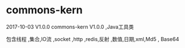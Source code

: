 
# commons-kern

2017-10-03 V1.0.0
commons-kern V1.0.0 ,Java工具类

包含线程 ,集合,IO流 ,socket ,http ,redis,反射 ,数值,日期,xml,Md5 , Base64



